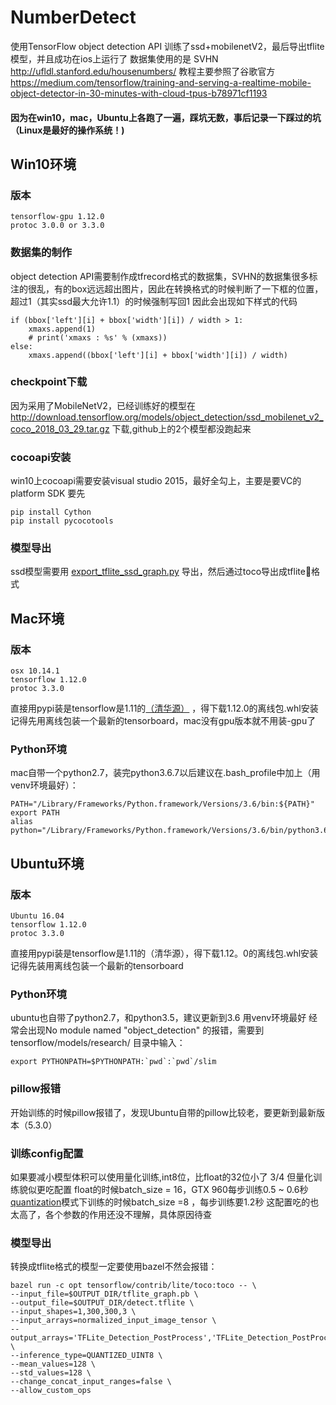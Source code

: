 # NumberDetect
 使用TensorFlow object detection API 训练了ssd+mobilenetV2，最后导出tflite模型，并且成功在ios上运行了 
 数据集使用的是 SVHN http://ufldl.stanford.edu/housenumbers/ 
 教程主要参照了谷歌官方 https://medium.com/tensorflow/training-and-serving-a-realtime-mobile-object-detector-in-30-minutes-with-cloud-tpus-b78971cf1193 

#### 因为在win10，mac，Ubuntu上各跑了一遍，踩坑无数，事后记录一下踩过的坑（Linux是最好的操作系统！)

## Win10环境
### 版本  
    tensorflow-gpu 1.12.0
    protoc 3.0.0 or 3.3.0
### 数据集的制作
object detection API需要制作成tfrecord格式的数据集，SVHN的数据集很多标注的很乱，有的box远远超出图片，因此在转换格式的时候判断了一下框的位置，超过1（其实ssd最大允许1.1）的时候强制写回1
因此会出现如下样式的代码

    if (bbox['left'][i] + bbox['width'][i]) / width > 1:
        xmaxs.append(1)
        # print('xmaxs : %s' % (xmaxs))
    else:
        xmaxs.append((bbox['left'][i] + bbox['width'][i]) / width)

### checkpoint下载
因为采用了MobileNetV2，已经训练好的模型在 
http://download.tensorflow.org/models/object_detection/ssd_mobilenet_v2_coco_2018_03_29.tar.gz 
下载,github上的2个模型都没跑起来

### cocoapi安装
win10上cocoapi需要安装visual studio 2015，最好全勾上，主要是要VC的platform SDK
要先 

    pip install Cython
    pip install pycocotools

### 模型导出
ssd模型需要用 [export_tflite_ssd_graph.py]() 导出，然后通过toco导出成tflite格式

## Mac环境

### 版本  
    osx 10.14.1
    tensorflow 1.12.0
    protoc 3.3.0
直接用pypi装是tensorflow是1.11的[（清华源）](https://mirrors.tuna.tsinghua.edu.cn/help/pypi/) ，得下载1.12.0的离线包.whl安装
记得先用离线包装一个最新的tensorboard，mac没有gpu版本就不用装-gpu了

### Python环境
mac自带一个python2.7，装完python3.6.7以后建议在.bash_profile中加上（用venv环境最好）：

    PATH="/Library/Frameworks/Python.framework/Versions/3.6/bin:${PATH}"
    export PATH
    alias python="/Library/Frameworks/Python.framework/Versions/3.6/bin/python3.6"

## Ubuntu环境

### 版本  
    Ubuntu 16.04
    tensorflow 1.12.0
    protoc 3.3.0
直接用pypi装是tensorflow是1.11的（清华源），得下载1.12。0的离线包.whl安装
记得先装用离线包装一个最新的tensorboard

### Python环境
ubuntu也自带了python2.7，和python3.5，建议更新到3.6
用venv环境最好
经常会出现No module named "object_detection" 的报错，需要到tensorflow/models/research/ 目录中输入： 

    export PYTHONPATH=$PYTHONPATH:`pwd`:`pwd`/slim

### pillow报错
开始训练的时候pillow报错了，发现Ubuntu自带的pillow比较老，要更新到最新版本（5.3.0）

### 训练config配置
如果要减小模型体积可以使用量化训练,int8位，比float的32位小了 3/4 但量化训练貌似更吃配置
float的时候batch_size = 16，GTX 960每步训练0.5 ~ 0.6秒 
[quantization]()模式下训练的时候batch_size =8 ，每步训练要1.2秒
这配置吃的也太高了，各个参数的作用还没不理解，具体原因待查

### 模型导出
转换成tflite格式的模型一定要使用bazel不然会报错：

    bazel run -c opt tensorflow/contrib/lite/toco:toco -- \
    --input_file=$OUTPUT_DIR/tflite_graph.pb \
    --output_file=$OUTPUT_DIR/detect.tflite \
    --input_shapes=1,300,300,3 \
    --input_arrays=normalized_input_image_tensor \
    --output_arrays='TFLite_Detection_PostProcess','TFLite_Detection_PostProcess:1','TFLite_Detection_PostProcess:2','TFLite_Detection_PostProcess:3'  \
    --inference_type=QUANTIZED_UINT8 \
    --mean_values=128 \
    --std_values=128 \
    --change_concat_input_ranges=false \
    --allow_custom_ops

